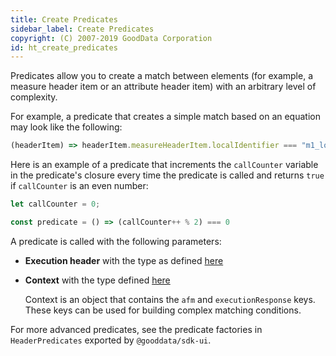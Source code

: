 ```yaml
---
title: Create Predicates
sidebar_label: Create Predicates
copyright: (C) 2007-2019 GoodData Corporation
id: ht_create_predicates
---
```


Predicates allow you to create a match between elements (for example, a measure header item or an attribute header item) with an arbitrary level of complexity.

For example, a predicate that creates a simple match based on an equation may look like the following:

```javascript
(headerItem) => headerItem.measureHeaderItem.localIdentifier === "m1_localIdentifier"
```

Here is an example of a predicate that increments the `callCounter` variable in the predicate's closure every time the predicate is called and returns `true` if `callCounter` is an even number:

```javascript
let callCounter = 0;

const predicate = () => (callCounter++ % 2) === 0
```

A predicate is called with the following parameters:
* **Execution header** with the type as defined [here](https://github.com/gooddata/gooddata-react-components/blob/master/src/interfaces/MappingHeader.ts#L4)

* **Context** with the type defined [here](https://github.com/gooddata/gooddata-react-components/blob/master/src/interfaces/HeaderPredicate.ts#L6)

    Context is an object that contains the `afm` and `executionResponse` keys. These keys can be used for building complex matching conditions.

For more advanced predicates, see the predicate factories in `HeaderPredicates` exported by `@gooddata/sdk-ui`.
